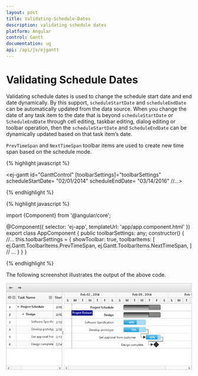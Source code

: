 ```yaml
---
layout: post
title: Validating-Schedule-Dates
description: validating schedule dates
platform: Angular
control: Gantt
documentation: ug
api: /api/js/ejgantt
---
```


# Validating Schedule Dates

Validating schedule dates is used to change the schedule start date and end date dynamically. By this support, `scheduleStartDate` and `scheduleEndDate` can be automatically updated from the data source. When you change the date of any task item to the date that is beyond `scheduleStartDate` or `ScheduleEndDate` through cell editing, taskbar editing, dialog editing or toolbar operation, then the `scheduleStartDate` and `ScheduleEndDate` can be dynamically updated based on that task item’s date.

`PrevTimeSpan` and `NextTimeSpan` toolbar items are used to create new time span based on the schedule mode.

{% highlight javascript %}

<ej-gantt id="GanttControl" [toolbarSettings]="toolbarSettings"
    scheduleStartDate= "02/01/2014"
    scheduleEndDate= "03/14/2016"
    //...>
</ej-gantt>

{% endhighlight %}

{% highlight javascript %}

import {Component} from '@angular/core';

@Component({
    selector: 'ej-app',
    templateUrl: 'app/app.component.html'
})
export class AppComponent {
    public toolbarSettings: any;
    constructor() {
        //...
        this.toolbarSettings = {
            showToolbar: true,
            toolbarItems: [
                ej.Gantt.ToolbarItems.PrevTimeSpan,
                ej.Gantt.ToolbarItems.NextTimeSpan,
            ]
            // ...
        }
    }
}

{% endhighlight %}

The following screenshot illustrates the output of the above code.

![](Validating-Schedule-Dates_images/Validating-Schedule-Dates_img1.png)


